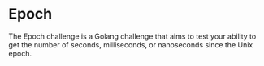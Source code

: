 # Epoch

The Epoch challenge is a Golang challenge that aims to test your ability to get the number of seconds, milliseconds, or nanoseconds since the Unix epoch.
